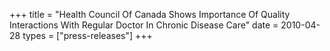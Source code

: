 +++
title = "Health Council Of Canada Shows Importance Of Quality Interactions With Regular Doctor In Chronic Disease Care"
date = 2010-04-28
types = ["press-releases"]
+++
